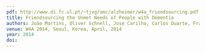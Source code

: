 ```yaml
---
pdf: http://www.di.fc.ul.pt/~tjvg/amc/alzheimer/w4a_friendsourcing.pdf
title: Friendsourcing the Unmet Needs of People with Dementia
authors: João Martins, Oliver Schnell, José Carilho, Carlos Duarte, Francisco Couto, Luís Carriço, Tiago Guerreiro
venue: W4A 2014, Seoul, Korea, April, 2014
year: 2014
doi: 
---
```

